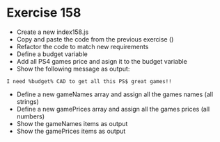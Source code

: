 # Exercise 158

* Create a new index158.js 
* Copy and paste the code from the previous exercise ()
* Refactor the code to match new requirements
* Define a budget variable
* Add all PS4 games price and asign it to the budget variable
* Show the following message as output:
```
I need %budget% CAD to get all this PS$ great games!!
```
* Define a new gameNames array and assign all the games names (all strings)
* Define a new gamePrices array and assign all the games prices (all numbers)
* Show the gameNames items as output
* Show the gamePrices items as output
